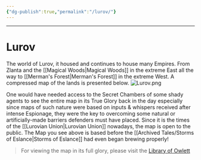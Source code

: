 ```yaml
---
{"dg-publish":true,"permalink":"/lurov/"}
---
```



---
# Lurov
The world of Lurov, it housed and continues to house many Empires.
From Zlanta and the [[Magical Woods\|Magical Woods]] in the extreme East all the way to [[Merman's Forest\|Merman's Forest]] in the extreme West. A compressed map of the lands is presented below. 
![Lurov.png](/img/user/Images/Lurov.png)

One would have needed access to the Secret Chambers of some shady agents to see the entire map in its True Glory back in the day especially since maps of such nature were based on inputs & whispers received after intense Espionage, they were the key to overcoming some natural or artificially-made barriers defenders must have placed. Since it is the times of the [[Lurovian Union\|Lurovian Union]] nowadays, the map is open to the public. The Map you see above is based before the [[Archived Tales/Storms of Eslance\|Storms of Eslance]] had even began brewing properly!

> For viewing the map in its full glory, please visit the [Library of Owlett](https://drive.google.com/file/d/1xn0EzgXdCEwiB8kuy_5bcLa4MbKU7zFB/view?usp=sharing)